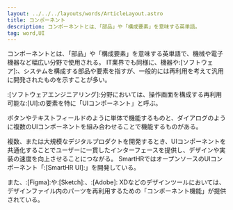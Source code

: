 ```yaml
---
layout: ../../../layouts/words/ArticleLayout.astro
title: コンポーネント
description: コンポーネントとは、「部品」や「構成要素」を意味する英単語。
tag: word,UI
---
```


コンポーネントとは、「部品」や「構成要素」を意味する英単語で、機械や電子機器など幅広い分野で使用される。
IT業界でも同様に、機器や:[ソフトウェア]:、システムを構成する部品や要素を指すが、一般的には再利用を考えて汎用に開発されたものを示すことが多い。

:[ソフトウェアエンジニアリング]:分野においては、操作画面を構成する再利用可能な:[UI]:の要素を特に「UIコンポーネント」と呼ぶ。
<!-- textlint-disable smarthr/prh-rules -->
ボタンやテキストフィールドのように単体で機能するものと、ダイアログのように複数のUIコンポーネントを組み合わせることで機能するものがある。
<!-- textlint-enable smarthr/prh-rules -->

複数、または大規模なデジタルプロダクトを開発するとき、UIコンポーネントを共通化することでユーザーに一貫したインターフェースを提供し、デザインや実装の速度を向上させることにつながる。
SmartHRではオープンソースのUIコンポーネント「:[SmartHR UI]:」を開発している。

また、:[Figma]:や:[Sketch]:、:[Adobe]: XDなどのデザインツールにおいては、デザインファイル内のパーツを再利用するための「コンポーネント機能」が提供されている。
